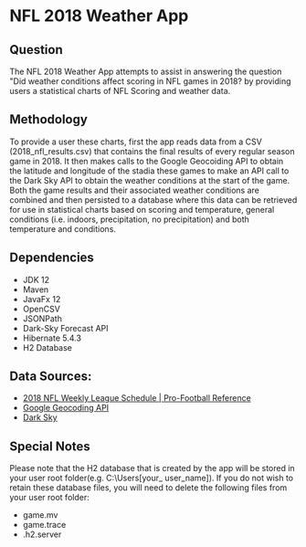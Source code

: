 # NFL 2018 Weather App

## Question
The NFL 2018 Weather App attempts to assist in answering the question "Did weather conditions affect scoring in NFL games in 2018? by
providing users a statistical charts of NFL Scoring and weather data.

## Methodology
To provide a user these charts, first the app reads data from a CSV (2018_nfl_results.csv) that contains the final results
of every regular season game in 2018. It then makes calls to the Google Geocoiding API to obtain the latitude and longitude
of the stadia these games to make an API call to the Dark Sky API to obtain the weather conditions at the start of the game.
Both the game results and their associated weather conditions are combined and then persisted to a database where this data
can be retrieved for use in statistical charts based on scoring and temperature, general conditions (i.e. indoors, precipitation,
no precipitation) and both temperature and conditions.

## Dependencies
* JDK 12
* Maven
* JavaFx 12
* OpenCSV
* JSONPath
* Dark-Sky Forecast API
* Hibernate 5.4.3
* H2 Database


## Data Sources:
* [2018 NFL Weekly League Schedule | Pro-Football Reference](https://www.pro-football-reference.com/years/2018/games.htm)
* [Google Geocoding API](https://developers.google.com/maps/documentation/geocoding/start?utm_source=google&utm_medium=cpc&utm_campaign=FY18-Q2-global-demandgen-paidsearchonnetworkhouseads-cs-maps_contactsal_saf&utm_content=text-ad-none-none-DEV_c-CRE_315916117598-ADGP_Hybrid+%7C+AW+SEM+%7C+BKWS+~+Google+Maps+Geocoding+API-KWID_43700039136946117-kwd-300650646186-userloc_9014241&utm_term=KW_google%20geocoding%20api-ST_google+geocoding+api&gclid=CN2w8uHzv-MCFWGlZQodAO4Bww)
* [Dark Sky](https://darksky.net/dev)

## Special Notes
Please note that the H2 database that is created by the app will be stored in your user root folder(e.g. C:\Users\[your_
user_name]). If you do not wish to retain these database files, you will need to delete the following files from your user
root folder:
* game.mv
* game.trace
* .h2.server

